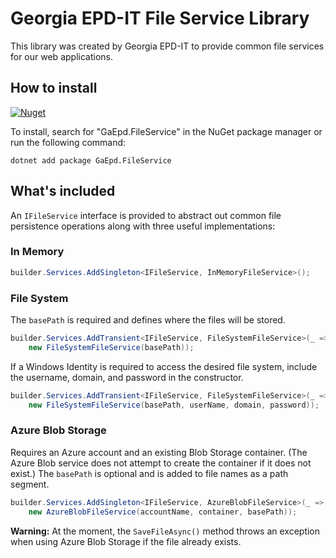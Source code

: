 # Georgia EPD-IT File Service Library

This library was created by Georgia EPD-IT to provide common file services for our web applications.

## How to install

[![Nuget](https://img.shields.io/nuget/v/GaEpd.FileService)](https://www.nuget.org/packages/GaEpd.FileService)

To install, search for "GaEpd.FileService" in the NuGet package manager or run the following command:

`dotnet add package GaEpd.FileService`

## What's included

An `IFileService` interface is provided to abstract out common file persistence operations along with three useful
implementations:

### In Memory

```csharp
builder.Services.AddSingleton<IFileService, InMemoryFileService>();
```

### File System

The `basePath` is required and defines where the files will be stored.

```csharp
builder.Services.AddTransient<IFileService, FileSystemFileService>(_ =>
    new FileSystemFileService(basePath));
```

If a Windows Identity is required to access the desired file system, include the username, domain, and password in the
constructor.

```csharp
builder.Services.AddTransient<IFileService, FileSystemFileService>(_ =>
    new FileSystemFileService(basePath, userName, domain, password));
```

### Azure Blob Storage

Requires an Azure account and an existing Blob Storage container. (The Azure Blob service does not attempt to create the
container if it does not exist.) The `basePath` is optional and is added to file names as a path segment.

```csharp
builder.Services.AddSingleton<IFileService, AzureBlobFileService>(_ =>
    new AzureBlobFileService(accountName, container, basePath));
```

**Warning:** At the moment, the `SaveFileAsync()` method throws an exception when using Azure Blob Storage if the file
already exists. 
